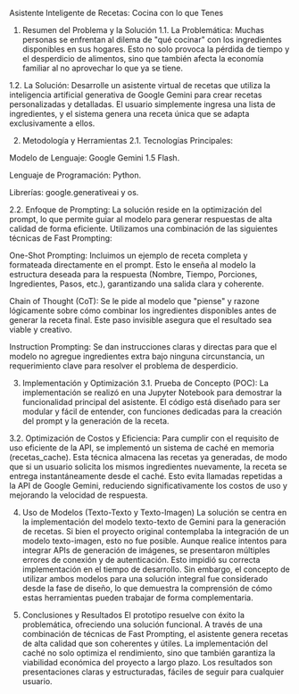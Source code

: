Asistente Inteligente de Recetas: Cocina con lo que Tenes

1. Resumen del Problema y la Solución
1.1. La Problemática: Muchas personas se enfrentan al dilema de "qué cocinar" con los ingredientes disponibles en sus hogares. Esto no solo provoca la pérdida de tiempo y el desperdicio de alimentos, sino que también afecta la economía familiar al no aprovechar lo que ya se tiene.

1.2. La Solución: Desarrolle un asistente virtual de recetas que utiliza la inteligencia artificial generativa de Google Gemini para crear recetas personalizadas y detalladas. El usuario simplemente ingresa una lista de ingredientes, y el sistema genera una receta única que se adapta exclusivamente a ellos.

2. Metodología y Herramientas
2.1. Tecnologías Principales:

Modelo de Lenguaje: Google Gemini 1.5 Flash.

Lenguaje de Programación: Python.

Librerías: google.generativeai y os.

2.2. Enfoque de Prompting:
La solución reside en la optimización del prompt, lo que permite guiar al modelo para generar respuestas de alta calidad de forma eficiente. Utilizamos una combinación de las siguientes técnicas de Fast Prompting:

One-Shot Prompting: Incluimos un ejemplo de receta completa y formateada directamente en el prompt. Esto le enseña al modelo la estructura deseada para la respuesta (Nombre, Tiempo, Porciones, Ingredientes, Pasos, etc.), garantizando una salida clara y coherente.

Chain of Thought (CoT): Se le pide al modelo que "piense" y razone lógicamente sobre cómo combinar los ingredientes disponibles antes de generar la receta final. Este paso invisible asegura que el resultado sea viable y creativo.

Instruction Prompting: Se dan instrucciones claras y directas para que el modelo no agregue ingredientes extra bajo ninguna circunstancia, un requerimiento clave para resolver el problema de desperdicio.

3. Implementación y Optimización
3.1. Prueba de Concepto (POC):
La implementación se realizó en una Jupyter Notebook para demostrar la funcionalidad principal del asistente. El código está diseñado para ser modular y fácil de entender, con funciones dedicadas para la creación del prompt y la generación de la receta.

3.2. Optimización de Costos y Eficiencia:
Para cumplir con el requisito de uso eficiente de la API, se implementó un sistema de caché en memoria (recetas_cache). Esta técnica almacena las recetas ya generadas, de modo que si un usuario solicita los mismos ingredientes nuevamente, la receta se entrega instantáneamente desde el caché. Esto evita llamadas repetidas a la API de Google Gemini, reduciendo significativamente los costos de uso y mejorando la velocidad de respuesta.

4. Uso de Modelos (Texto-Texto y Texto-Imagen)
La solución se centra en la implementación del modelo texto-texto de Gemini para la generación de recetas. Si bien el proyecto original contemplaba la integración de un modelo texto-imagen, esto no fue posible.
Aunque realice intentos para integrar APIs de generación de imágenes, se presentaron múltiples errores de conexión y de autenticación. Esto impidió su correcta implementación en el tiempo de desarrollo. Sin embargo, el concepto de utilizar ambos modelos para una solución integral fue considerado desde la fase de diseño, lo que demuestra la comprensión de cómo estas herramientas pueden trabajar de forma complementaria.

5. Conclusiones y Resultados
El prototipo resuelve con éxito la problemática, ofreciendo una solución funcional. A través de una combinación de técnicas de Fast Prompting, el asistente genera recetas de alta calidad que son coherentes y útiles. La implementación del caché no solo optimiza el rendimiento, sino que también garantiza la viabilidad económica del proyecto a largo plazo. Los resultados son presentaciones claras y estructuradas, fáciles de seguir para cualquier usuario.
